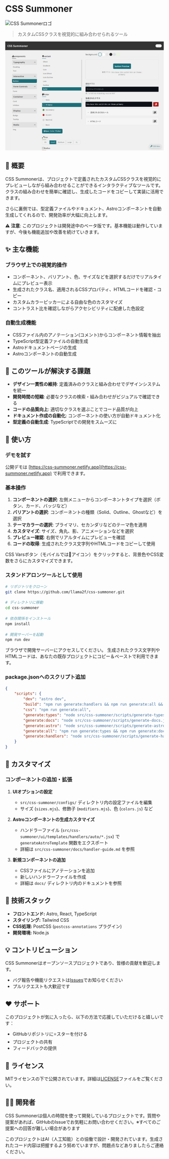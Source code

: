 # CSS Summoner

![CSS Summonerロゴ](public/logo.png)

> カスタムCSSクラスを視覚的に組み合わせられるツール

![CSS Summonerのスクリーンショット](public/images/screenShot-PC.png)

## 🌟 概要

CSS Summonerは、プロジェクトで定義されたカスタムCSSクラスを視覚的にプレビューしながら組み合わせることができるインタラクティブなツールです。クラスの組み合わせを簡単に確認し、生成したコードをコピーして実装に活用できます。

さらに裏側では、型定義ファイルやドキュメント、Astroコンポーネントを自動生成してくれるので、開発効率が大幅に向上します。

⚠️ **注意**: このプロジェクトは開発途中のベータ版です。基本機能は動作していますが、今後も機能追加や改善を続けていきます。

## ✨ 主な機能

### ブラウザ上での視覚的操作

- コンポーネント、バリアント、色、サイズなどを選択するだけでリアルタイムにプレビュー表示
- 生成されたクラス名、適用されるCSSプロパティ、HTMLコードを確認・コピー
- カスタムカラーピッカーによる自由な色のカスタマイズ
- コントラスト比を確認しながらアクセシビリティに配慮した色設定

### 自動生成機能

- CSSファイル内のアノテーション(コメント)からコンポーネント情報を抽出
- TypeScript型定義ファイルの自動生成
- Astroドキュメントページの生成
- Astroコンポーネントの自動生成

## 🎯 このツールが解決する課題

- **デザイン一貫性の維持**: 定義済みのクラスと組み合わせでデザインシステムを統一
- **開発時間の短縮**: 必要なクラスの検索・組み合わせがビジュアルで確認できる
- **コードの品質向上**: 適切なクラスを選ぶことでコード品質が向上
- **ドキュメント作成の自動化**: コンポーネントの使い方が自動ドキュメント化
- **型定義の自動生成**: TypeScriptでの開発をスムーズに

## 🚀 使い方

### デモを試す

公開デモは [https://css-summoner.netlify.app](https://css-summoner.netlify.app) で利用できます。

### 基本操作

1. **コンポーネントの選択**: 左側メニューからコンポーネントタイプを選択（ボタン、カード、バッジなど）
2. **バリアントの選択**: コンポーネントの種類（Solid、Outline、Ghostなど）を選択
3. **テーマカラーの選択**: プライマリ、セカンダリなどのテーマ色を適用
4. **カスタマイズ**: サイズ、角丸、影、アニメーションなどを選択
5. **プレビュー確認**: 右側でリアルタイムにプレビューを確認
6. **コードの取得**: 生成されたクラス文字列やHTMLコードをコピーして使用

CSS Varsボタン（モバイルでは🎨アイコン）をクリックすると、背景色やCSS変数をさらにカスタマイズできます。

### スタンドアロンツールとして使用

```bash
# リポジトリをクローン
git clone https://github.com/llama2f/css-summoner.git

# ディレクトリに移動
cd css-summoner

# 依存関係をインストール
npm install

# 開発サーバーを起動
npm run dev

```

ブラウザで開発サーバーにアクセスしてください。
生成されたクラス文字列やHTMLコードは、あなたの既存プロジェクトにコピー＆ペーストで利用できます。

### package.jsonへのスクリプト追加

```json
{
	"scripts": {
		"dev": "astro dev",
		"build": "npm run generate:handlers && npm run generate:all && astro build",
		"css": "npm run generate:all",
		"generate:types": "node src/css-summoner/scripts/generate-types.js",
		"generate:docs": "node src/css-summoner/scripts/generate-docs.js",
		"generate:astro": "node src/css-summoner/scripts/generate-astro.js",
		"generate:all": "npm run generate:types && npm run generate:docs && npm run generate:astro",
		"generate:handlers": "node src/css-summoner/scripts/generate-handler-manifest.js"
	}
}
```

## 🔧 カスタマイズ

### コンポーネントの追加・拡張

1. **UIオプションの設定**

   - `src/css-summoner/configs/` ディレクトリ内の設定ファイルを編集
   - サイズ (`sizes.mjs`)、修飾子 (`modifiers.mjs`)、色 (`colors.js`) など

2. **Astroコンポーネントの生成カスタマイズ**

   - ハンドラーファイル (`src/css-summoner/ui/templates/handlers/auto/*.jsx`) で `generateAstroTemplate` 関数をエクスポート
   - 詳細は `src/css-summoner/docs/handler-guide.md` を参照

3. **新規コンポーネントの追加**
   - CSSファイルにアノテーションを追加
   - 新しいハンドラーファイルを作成
   - 詳細は `docs/` ディレクトリ内のドキュメントを参照

## 🧩 技術スタック

- **フロントエンド:** Astro, React, TypeScript
- **スタイリング:** Tailwind CSS
- **CSS処理:** PostCSS (`postcss-annotations` プラグイン)
- **開発環境:** Node.js

## 💡 コントリビューション

CSS Summonerはオープンソースプロジェクトであり、皆様の貢献を歓迎します。

- バグ報告や機能リクエストは[Issues](https://github.com/llama2f/css-summoner/issues)でお知らせください
- プルリクエストも大歓迎です

## ❤️ サポート

このプロジェクトが気に入ったら、以下の方法で応援していただけると嬉しいです：

- GitHubリポジトリに⭐️スターを付ける
- プロジェクトの共有
- フィードバックの提供

## 📄 ライセンス

MITライセンスの下で公開されています。詳細は[LICENSE](LICENSE)ファイルをご覧ください。

## 👨‍💻 開発者

CSS Summonerは個人の時間を使って開発しているプロジェクトです。質問や提案があれば、GitHubのIssueでお気軽にお問い合わせください。※すべてのご提案への回答が難しい場合があります

このプロジェクトはAI（人工知能）との協働で設計・開発されています。生成されたコード内容は把握するよう努めていますが、問題点などありましたらご連絡ください。
